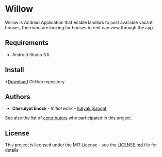 # Willow

Willow is Android Application that enable landlors to post available vacant houses, then who are looking for houses to rent 
can view through the app.


## Requirements
* Android Studio 3.5
## Install
*[Download](https://github.com/kalyakiplangat/Willow.git) GitHub repository
## Authors

* **Cheruiyot Enock** - *Initial work* - [Kalyakiplangat](https://github.com/kalyakiplangat)

See also the list of [contributors](https://github.com/kalyakiplangat/NewsFeed/contributors) who participated in this project.

## License

This project is licensed under the MIT License - see the [LICENSE.md](LICENSE.md) file for details
